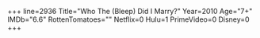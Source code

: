+++
line=2936
Title="Who The (Bleep) Did I Marry?"
Year=2010
Age="7+"
IMDb="6.6"
RottenTomatoes=""
Netflix=0
Hulu=1
PrimeVideo=0
Disney=0
+++

